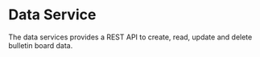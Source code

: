 # Data Service

The data services provides a REST API to create, read, update and delete bulletin board data.